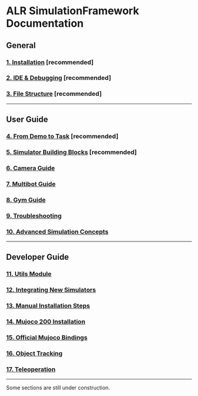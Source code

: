 # ALR SimulationFramework Documentation
## General
### [1. Installation](01_installation.md) [recommended]
### [2. IDE & Debugging](02_ide.md) [recommended]
### [3. File Structure](03_file_structure.md) [recommended]

---
## User Guide
### [4. From Demo to Task](04_classic_task.md) [recommended]
### [5. Simulator Building Blocks](05_simfactory.md) [recommended]
### [6. Camera Guide](06_camera.md)
### [7. Multibot Guide](07_multibot.md)
### [8. Gym Guide](08_gym.md)
### [9. Troubleshooting](09_troubleshooting.md)
### [10. Advanced Simulation Concepts](10_advanced_sim.md)

---
## Developer Guide
### [11. Utils Module](11_utils.md)
### [12. Integrating New Simulators](12_new_sim.md)
### [13. Manual Installation Steps](13_manual_install.md)
### [14. Mujoco 200 Installation](14_legacy_install.md)
### [15. Official Mujoco Bindings](15_new_mujoco_bindings.md)
### [16. Object Tracking](16_object_tracking.md)
### [17. Teleoperation](17_teleoperation.md)
---
Some sections are still under construction.